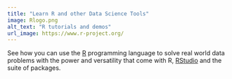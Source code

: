 ```yaml
---
title: "Learn R and other Data Science Tools"
image: Rlogo.png
alt_text: "R tutorials and demos"
url_image: https://www.r-project.org/
---
```


See how you can use the [R](https://www.r-project.org/) programming language to solve real world data problems with the power and versatility that come with R, [RStudio](https://rstudio.com/) and the suite of packages.
   
